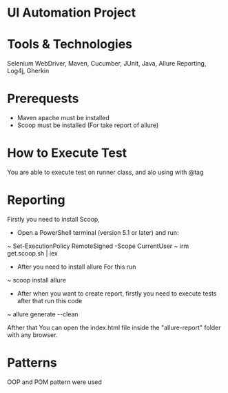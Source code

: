 # UI Automation Project

# Tools & Technologies

Selenium WebDriver, Maven, Cucumber, JUnit, Java, Allure Reporting, Log4j, Gherkin

# Prerequests

* Maven apache must be installed
* Scoop must be installed (For take report of allure)

# How to Execute Test

You are able to execute test on runner class, and alo using with @tag

# Reporting

Firstly you need to install Scoop,
* Open a PowerShell terminal (version 5.1 or later) and run:

~ Set-ExecutionPolicy RemoteSigned -Scope CurrentUser
~ irm get.scoop.sh | iex

* After you need to install allure
For this run

~ scoop install allure

* After when you want to create report, firstly you need to execute tests
after that run this code

~ allure generate --clean

Afther that You can open the index.html file inside the "allure-report" folder with any browser.


# Patterns

OOP and POM pattern were used